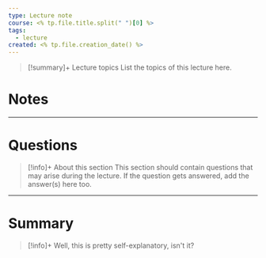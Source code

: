 ```yaml
---
type: Lecture note
course: <% tp.file.title.split(" ")[0] %>
tags:
  - lecture
created: <% tp.file.creation_date() %>
---
```

> [!summary]+ Lecture topics
> List the topics of this lecture here.

# Notes

--- 
# Questions

> [!info]+ About this section
> This section should contain questions that may arise during the lecture. If the question gets answered, add the answer(s) here too.


--- 
# Summary

> [!info]+
> Well, this is pretty self-explanatory, isn't it?
